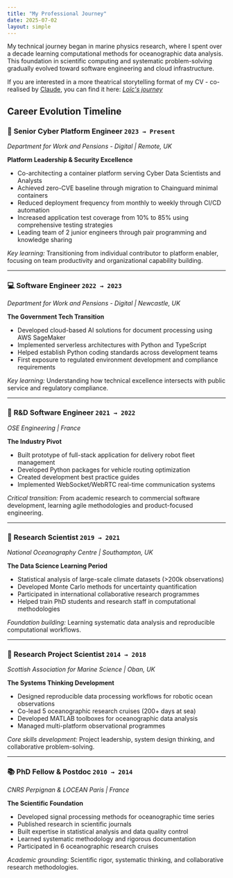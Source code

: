 ```yaml
---
title: "My Professional Journey"
date: 2025-07-02
layout: simple
---
```


My technical journey began in marine physics research, where I spent over a decade learning computational methods for oceanographic data analysis. This foundation in scientific computing and systematic problem-solving gradually evolved toward software engineering and cloud infrastructure.

If you are interested in a more theatrical storytelling format of my CV - co-realised by [Claude](https://claude.ai), you can find it here: _[Loïc's journey](/journey)_

## Career Evolution Timeline

<div class="career-timeline">

### 🚀 **Senior Cyber Platform Engineer** `2023 → Present`
*Department for Work and Pensions - Digital | Remote, UK*

**Platform Leadership & Security Excellence**
- Co-architecting a container platform serving Cyber Data Scientists and Analysts
- Achieved zero-CVE baseline through migration to Chainguard minimal containers
- Reduced deployment frequency from monthly to weekly through CI/CD automation
- Increased application test coverage from 10% to 85% using comprehensive testing strategies
- Leading team of 2 junior engineers through pair programming and knowledge sharing

*Key learning:*  Transitioning from individual contributor to platform enabler, focusing on team productivity and organizational capability building.

---

### 💻 **Software Engineer** `2022 → 2023`
*Department for Work and Pensions - Digital | Newcastle, UK*

**The Government Tech Transition**
- Developed cloud-based AI solutions for document processing using AWS SageMaker
- Implemented serverless architectures with Python and TypeScript
- Helped establish Python coding standards across development teams
- First exposure to regulated environment development and compliance requirements

*Key learning:*
Understanding how technical excellence intersects with public service and regulatory compliance.

---

### 🔧 **R&D Software Engineer** `2021 → 2022`
*OSE Engineering | France*

**The Industry Pivot**
- Built prototype of full-stack application for delivery robot fleet management
- Developed Python packages for vehicle routing optimization
- Created development best practice guides
- Implemented WebSocket/WebRTC real-time communication systems

*Critical transition:* From academic research to commercial software development, learning agile methodologies and product-focused engineering.

---

### 🌊 **Research Scientist** `2019 → 2021`
*National Oceanography Centre | Southampton, UK*

**The Data Science Learning Period**
- Statistical analysis of large-scale climate datasets (>200k observations)
- Developed Monte Carlo methods for uncertainty quantification
- Participated in international collaborative research programmes
- Helped train PhD students and research staff in computational methodologies

*Foundation building:* Learning systematic data analysis and reproducible computational workflows.

---

### 🔬 **Research Project Scientist** `2014 → 2018`
*Scottish Association for Marine Science | Oban, UK*

**The Systems Thinking Development**
- Designed reproducible data processing workflows for robotic ocean observations
- Co-lead 5 oceanographic research cruises (200+ days at sea)
- Developed MATLAB toolboxes for oceanographic data analysis
- Managed multi-platform observational programmes

*Core skills development:* Project leadership, system design thinking, and collaborative problem-solving.

---

### 📚 **PhD Fellow & Postdoc** `2010 → 2014`
*CNRS Perpignan & LOCEAN Paris | France*

**The Scientific Foundation**
- Developed signal processing methods for oceanographic time series
- Published research in scientific journals
- Built expertise in statistical analysis and data quality control
- Learned systematic methodology and rigorous documentation
- Participated in 6 oceanographic research cruises

*Academic grounding:* Scientific rigor, systematic thinking, and collaborative research methodologies.

</div>

